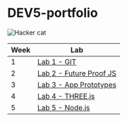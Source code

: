# DEV5-portfolio

![Hacker cat](https://i.makeagif.com/media/7-06-2015/DkY6g2.gif)


| Week | Lab | 
| --- | --- |
| 1 | [Lab 1 - GIT](https://github.com/MarieSerroyen/DEV5-portfolio/tree/main/Lab%201) |
| 2 | [Lab 2 - Future Proof JS](https://github.com/MarieSerroyen/DEV5-portfolio/tree/main/Lab%202) |
| 3 | [Lab 3 - App Prototypes](https://github.com/MarieSerroyen/DEV5-portfolio/tree/main/Lab%203) |
| 4 | [Lab 4 - THREE.js](https://github.com/MarieSerroyen/DEV5-portfolio/tree/main/Lab%204) |
| 5 | [Lab 5 - Node.js](https://github.com/MarieSerroyen/dev5-lab5) |
